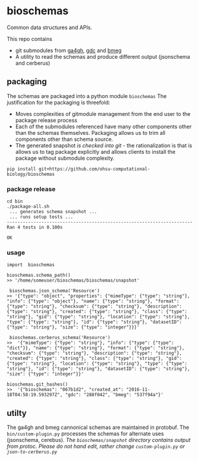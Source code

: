 # bioschemas

Common data structures and APIs.

This repo contains
* git submodules from [ga4gh](https://github.com/ga4gh/schemas), [gdc](https://github.com/NCI-GDC/gdcdictionary) and [bmeg](https://github.com/bmeg/bmeg-schemas)
* A utility to read the schemas and produce different output (jsonschema and cerberus)

## packaging
The schemas are packaged into a python module `bioschemas`
The justification for the packaging is threefold:
* Moves complexities of gitmodule management from the end user to the package release process
* Each of the submodules referenced have many other components other than the schemas themselves.  Packaging allows us to trim all components other than schema source.
* The generated snapshot _is checked into git_ - the rationalization is that is allows us to tag package explicitly and allows clients to install the package without submodule complexity.

```
pip install git+https://github.com/ohsu-computational-biology/bioschemas
```

### package release

```
cd bin
./package-all.sh
 ... generates schema snapshot ...
 ... runs setup tests ...
----------------------------------------------------------------------
Ran 4 tests in 0.100s

OK
```


### usage
```
import  bioschemas

bioschemas.schema_path()
>> '/home/someuser/bioschemas/bioschemas/snapshot'

 bioschemas.json_schema('Resource')
>> '{"type": "object", "properties": {"mimeType": {"type": "string"}, "info": {"type": "object"}, "name": {"type": "string"}, "format": {"type": "string"}, "checksum": {"type": "string"}, "description": {"type": "string"}, "created": {"type": "string"}, "class": {"type": "string"}, "gid": {"type": "string"}, "location": {"type": "string"}, "type": {"type": "string"}, "id": {"type": "string"}, "datasetID": {"type": "string"}, "size": {"type": "integer"}}}'

 bioschemas.cerberus_schema('Resource')
>>  '{"mimeType": {"type": "string"}, "info": {"type": {"type": "dict"}}, "name": {"type": "string"}, "format": {"type": "string"}, "checksum": {"type": "string"}, "description": {"type": "string"}, "created": {"type": "string"}, "class": {"type": "string"}, "gid": {"type": "string"}, "location": {"type": "string"}, "type": {"type": "string"}, "id": {"type": "string"}, "datasetID": {"type": "string"}, "size": {"type": "integer"}}'

bioschemas.git_hashes()
>>  '{"bioschemas": "067b1d2", "created_at": "2016-11-18T04:58:19.593297Z", "gdc": "288f042", "bmeg": "537f94a"}'

```




## utilty
The ga4gh and bmeg cannonical schemas are maintained in protobuf.  The `bin/custom-plugin.py` processes the schemas for alternate uses (jsonschema, cerebus).  _The `bioschemas/snapshot` directory contains output from protoc.
  Please do not hand edit, rather change `custom-plugin.py` or `json-to-cerberus.py`_
